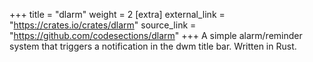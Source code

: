 +++
title = "dlarm"
weight = 2
[extra]
external_link = "https://crates.io/crates/dlarm"
source_link = "https://github.com/codesections/dlarm"
+++
A simple alarm/reminder system that triggers a notification in the dwm title bar. Written in Rust.
